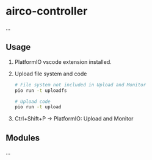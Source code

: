 # airco-controller    

...

## Usage

1. PlatformIO vscode extension installed.
2. Upload file system and code

    ```bash
    # File system not included in Upload and Monitor
    pio run -t uploadfs

    # Upload code
    pio run -t upload
    ```

3. Ctrl+Shift+P -> PlatformIO: Upload and Monitor

## Modules

...